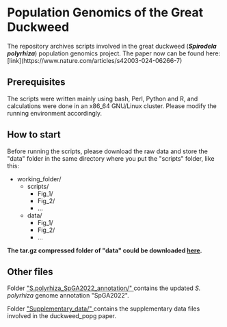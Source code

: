 <h1> Population Genomics of the Great Duckweed </h1>
The repository archives scripts involved in the great duckweed (<strong><em>Spirodela polyrhiza</em></strong>) population genomics project. The paper now can be found here: [link](https://www.nature.com/articles/s42003-024-06266-7)

<h2> Prerequisites </h2>
The scripts were written mainly using bash, Perl, Python and R, and calculations were done in an x86_64 GNU/Linux cluster. Please modify the running environment accordingly.

<h2> How to start </h2>
Before running the scripts, please download the raw data and store the "data" folder in the same directory where you put the "scripts" folder, like this:


<ul>
  <li>
    <span class='tree-item'>working_folder/</span>
    <ul>
      <li>
        <span class='tree-item'>scripts/</span>
        <ul>
          <li>
            <span class='tree-item'>Fig_1/</span>
          </li>
          <li>
            <span class='tree-item'>Fig_2/</span>
          </li>
          <li>
            <span class='tree-item'>...</span>
          </li>
        </ul>
      </li>
      <li>
       <span class='tree-item'>data/</span>
       <ul>
         <li>
            <span class='tree-item'>Fig_1/</span>
          </li>
          <li>
            <span class='tree-item'>Fig_2/</span>
          </li>
          <li>
            <span class='tree-item'>...</span>
          </li>
       </ul>
     </li>
    </ul>
  </li>
</ul>
<strong>The tar.gz compressed folder of "data" could be downloaded <a href="https://irods-web.zdv.uni-mainz.de/irods-rest/rest/fileContents/zdv/project/m2_jgu-evoltroph/Duckweed_popg/228_Sp_popg.data_scripts_for_publish/data.tar.gz?ticket=jqq2ixjb6RqNFBg" target="_blank" rel="noopener noreferrer">here</a>.</strong> 

<h2> Other files </h2>

Folder <a href="https://github.com/Xu-lab-Evolution/Great_duckweed_popg/tree/main/S.polyrhiza_SpGA2022_annotation" target="_blank" rel="noopener noreferrer"> "S.polyrhiza_SpGA2022_annotation/" </a> contains the updated <em>S. polyrhiza</em> genome annotation "SpGA2022".


Folder <a href="https://github.com/Xu-lab-Evolution/Great_duckweed_popg/tree/main/Supplementary_data" target="_blank" rel="noopener noreferrer"> "Supplementary_data/" </a> contains the supplementary data files involved in the duckweed_popg paper.


